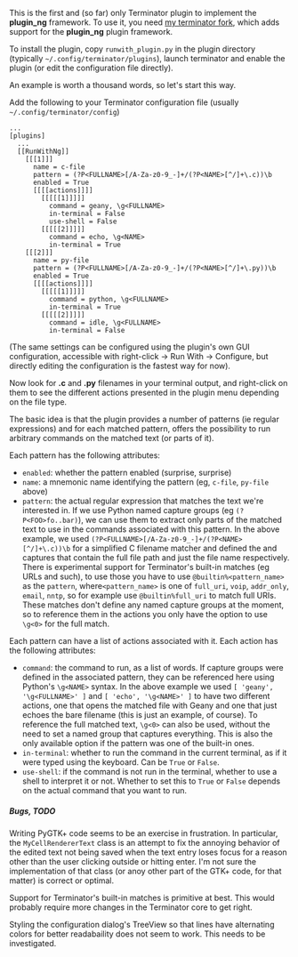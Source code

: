 This is the first and (so far) only Terminator plugin to implement the **plugin_ng**
framework. To use it, you need
[my terminator fork](https://github.com/waldner/terminator), which adds support for
the **plugin_ng** plugin framework.

To install the plugin, copy `runwith_plugin.py` in the plugin directory (typically
`~/.config/terminator/plugins`), launch terminator and enable the plugin (or edit 
the configuration file directly).

An example is worth a thousand words, so let's start this way.

Add the following to your Terminator configuration file (usually
`~/.config/terminator/config`)

```
...
[plugins]
  ...
  [[RunWithNg]]
    [[[1]]]
      name = c-file
      pattern = (?P<FULLNAME>[/A-Za-z0-9_-]+/(?P<NAME>[^/]+\.c))\b
      enabled = True
      [[[[actions]]]]
        [[[[[1]]]]]
          command = geany, \g<FULLNAME>
          in-terminal = False
          use-shell = False
        [[[[[2]]]]]
          command = echo, \g<NAME>
          in-terminal = True
    [[[2]]]
      name = py-file
      pattern = (?P<FULLNAME>[/A-Za-z0-9_-]+/(?P<NAME>[^/]+\.py))\b
      enabled = True
      [[[[actions]]]]
        [[[[[1]]]]]
          command = python, \g<FULLNAME>
          in-terminal = True
        [[[[[2]]]]]
          command = idle, \g<FULLNAME>
          in-terminal = False 
 ```

(The same settings can be configured using the plugin's own GUI configuration, accessible
with right-click -> Run With -> Configure, but directly editing the configuration is the
fastest way for now).

Now look for **.c** and **.py** filenames in your terminal output, and
right-click on them to see the different actions presented in the plugin menu
depending on the file type.

The basic idea is that the plugin provides a number of patterns (ie regular
expressions) and for each matched pattern, offers the possibility to run
arbitrary commands on the matched text (or parts of it).

Each pattern has the following attributes:

- `enabled`: whether the pattern enabled (surprise, surprise)
- `name`: a mnemonic name identifying the pattern (eg, `c-file`, `py-file` above)
- `pattern`: the actual regular expression that matches the text we're 
interested in. If we use Python named capture groups (eg `(?P<FOO>fo..bar)`),
we can use them to extract only parts of the matched text to use in the commands
associated with this pattern. In the above example, we used
`(?P<FULLNAME>[/A-Za-z0-9_-]+/(?P<NAME>[^/]+\.c))\b` for a simplified C
filename matcher and defined the <FULLNAME> and <NAME> captures that contain
the full file path and just the file name respectively.\
There is experimental support for Terminator's built-in matches (eg URLs and
such), to use those you have to use `@builtin%<pattern_name>` as the `pattern`,
where`<pattern_name>` is one of `full_uri`, `voip`, `addr_only`, `email`, 
`nntp`, so for example use `@builtin%full_uri` to match full URIs. These
matches don't define any named capture groups at the moment, so to reference
them in the actions you only have the option to use `\g<0>` for the full match.

Each pattern can have a list of actions associated with it. Each action has the
following attributes:

- `command`: the command to run, as a list of words. If capture groups were defined
in the associated pattern, they can be referenced here using Python's `\g<NAME>`
syntax. In the above example we used `[ 'geany', '\g<FULLNAME>' ]` and 
`[ 'echo', '\g<NAME>' ]` to have two different actions, one that opens the
matched file with Geany and one that just echoes the bare filename (this is
just an example, of course). To reference the full matched text, `\g<0>` can
also be used, without the need to set a named group that captures everything.
This is also the only available option if the pattern was one of the built-in
ones.
- `in-terminal`: whether to run the command in the current terminal, as if it
were typed using the keyboard. Can be `True` or `False`.
- `use-shell`: if the command is not run in the terminal, whether to use a shell
to interpret it or not. Whether to set this to `True` or `False` depends on the
actual command that you want to run. 

##### Bugs, TODO

Writing PyGTK+ code seems to be an exercise in frustration. In particular, the
`MyCellRendererText` class is an attempt to fix the annoying behavior of the
edited text not being saved when the text entry loses focus for a reason other
than the user clicking outside or hitting enter. I'm not sure the implementation
of that class (or anoy other part of the GTK+ code, for that matter) is correct
or optimal.

Support for Terminator's built-in matches is primitive at best. This would
probably require more changes in the Terminator core to get right.

Styling the configuration dialog's TreeView so that lines have alternating
colors for better readabaility  does not seem to work. This needs to be
investigated.
